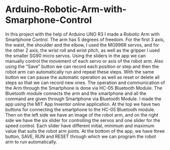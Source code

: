 # Arduino-Robotic-Arm-with-Smarphone-Control


In this project with the help of Arduino UNO R3 I made a Robotic Arm with Smartphone Control. The arm has 5 degrees of freedom. For the first 3 axis, the waist, the shoulder and the elbow, I used the MG996R servos, and for the other 2 axis, the wrist roll and wrist pitch, as well as the gripper I used the smaller SG90 micro servos. Using the sliders in the app we can manually control the movement of each servo or axis of the robot arm. Also using the “Save” button we can record each position or step and then the robot arm can automatically run and repeat these steps. With the same button we can pause the automatic operation as well as reset or delete all steps so that we can record new ones. The operation and communication of the Arm through the Smartphone is done via HC-05 Bluetooth Module. The Bluetooth module connects the arm and the smartphone and all the command are given through Smartphone via Bluetooth Module.
I made the app using the MIT App Inventor online application. At the top we have two buttons for connecting the smartphone to the HC-05 Bluetooth module. Then on the left side we have an image of the robot arm, and on the right side we have the six slider for controlling the servos and one slider for the speed control. Each slider have different initial, minimum and maximum value that suits the robot arm joints. At the bottom of the app, we have three button, SAVE, RUN and RESET through which we can program the robot arm to run automatically.
